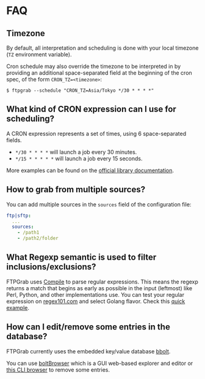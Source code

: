 # FAQ

## Timezone

By default, all interpretation and scheduling is done with your local timezone (`TZ` environment variable).

Cron schedule may also override the timezone to be interpreted in by providing an additional space-separated field
at the beginning of the cron spec, of the form `CRON_TZ=<timezone>`:

```shell
$ ftpgrab --schedule "CRON_TZ=Asia/Tokyo */30 * * * *"
```

## What kind of CRON expression can I use for scheduling?

A CRON expression represents a set of times, using 6 space-separated fields.

* `*/30 * * * *` will launch a job every 30 minutes.
* `*/15 * * * * *` will launch a job every 15 seconds.

More examples can be found on the [official library documentation](https://godoc.org/github.com/robfig/cron#hdr-CRON_Expression_Format).

## How to grab from multiple sources?

You can add multiple sources in the `sources` field of the configuration file:

```yaml
ftp|sftp:
  ...
  sources:
    - /path1
    - /path2/folder
```

## What Regexp semantic is used to filter inclusions/exclusions?

FTPGrab uses [Compile](https://golang.org/pkg/regexp/#Compile) to parse regular expressions. This means the regexp
returns a match that begins as early as possible in the input (leftmost) like Perl, Python, and other implementations
use. You can test your regular expression on [regex101.com](https://regex101.com/) and select Golang
flavor. Check this [quick example](https://regex101.com/r/jITi0D/1).

## How can I edit/remove some entries in the database?

FTPGrab currently uses the embedded key/value database [bbolt](https://github.com/etcd-io/bbolt).

You can use [boltBrowser](https://github.com/ShoshinNikita/boltBrowser) which is a GUI web-based explorer and editor
or [this CLI browser](https://github.com/br0xen/boltbrowser) to remove some entries.
